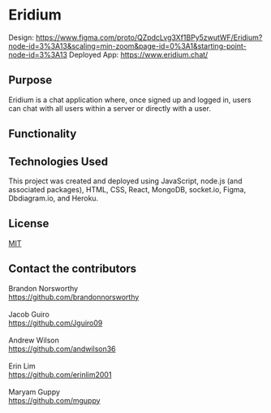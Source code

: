# Eridium
Design: https://www.figma.com/proto/QZpdcLvg3Xf1BPy5zwutWF/Eridium?node-id=3%3A13&scaling=min-zoom&page-id=0%3A1&starting-point-node-id=3%3A13
Deployed App: https://www.eridium.chat/

## Purpose
Eridium is a chat application where, once signed up and logged in, users can chat with all users within a server or directly with a user.  

## Functionality


## Technologies Used
This project was created and deployed using JavaScript, node.js (and associated packages), HTML, CSS, React, MongoDB, socket.io, Figma, Dbdiagram.io, and Heroku. 

## License
[MIT](https://choosealicense.com/licenses/mit/)
<br>

## Contact the contributors
Brandon Norsworthy <br>
https://github.com/brandonnorsworthy
<br><br>
Jacob Guiro <br>
https://github.com/Jguiro09
<br><br>
Andrew Wilson <br>
https://github.com/andwilson36
<br><br>
Erin Lim <br>
https://github.com/erinlim2001
<br><br>
Maryam Guppy <br>
https://github.com/mguppy 
